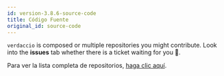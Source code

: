 ```yaml
---
id: version-3.8.6-source-code
title: Código Fuente
original_id: source-code
---
```


`verdaccio` is composed or multiple repositories you might contribute. Look into the **issues** tab whether there is a ticket waiting for you 🤠.

Para ver la lista completa de repositorios, [haga clic aquí](https://github.com/verdaccio/verdaccio/wiki/Repositories).